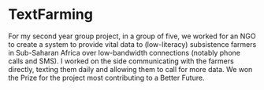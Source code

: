 # TextFarming
For my second year group project, in a group of five, we worked for an NGO to create a system to provide vital data to (low-literacy) subsistence farmers in Sub-Saharan Africa over low-bandwidth connections (notably phone calls and SMS). I worked on the side communicating with the farmers directly, texting them daily and allowing them to call for more data. We won the Prize for the project most contributing to a Better Future.

